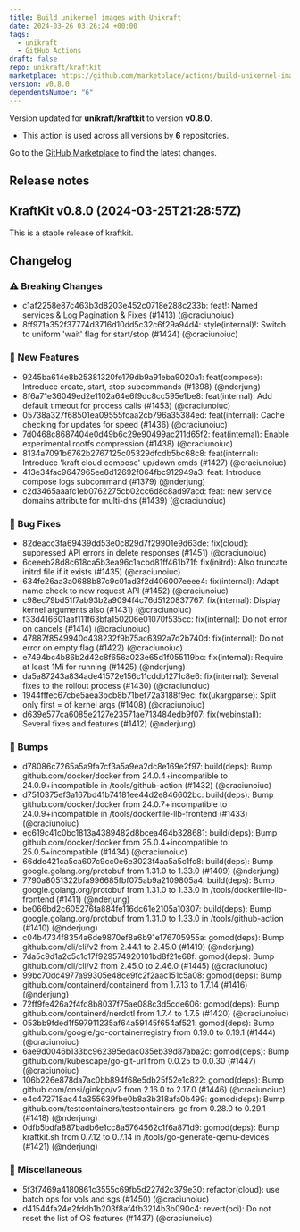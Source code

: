 ```yaml
---
title: Build unikernel images with Unikraft
date: 2024-03-26 03:26:24 +00:00
tags:
  - unikraft
  - GitHub Actions
draft: false
repo: unikraft/kraftkit
marketplace: https://github.com/marketplace/actions/build-unikernel-images-with-unikraft
version: v0.8.0
dependentsNumber: "6"
---
```



Version updated for **unikraft/kraftkit** to version **v0.8.0**.
- This action is used across all versions by **6** repositories.

Go to the [GitHub Marketplace](https://github.com/marketplace/actions/build-unikernel-images-with-unikraft) to find the latest changes.

## Release notes

## KraftKit v0.8.0 (2024-03-25T21:28:57Z)

This is a stable release of kraftkit.

## Changelog
### ⚠️ Breaking Changes
* c1af2258e87c463b3d8203e452c0718e288c233b: feat!: Named services & Log Pagination & Fixes (#1413) (@craciunoiuc)
* 8ff971a352f37774d3716d10dd5c32c6f29a94d4: style(internal)!: Switch to uniform 'wait' flag for start/stop (#1424) (@craciunoiuc)
### 🚀 New Features
* 9245ba614e8b25381320fe179db9a91eba9020a1: feat(compose): Introduce create, start, stop subcommands (#1398) (@nderjung)
* 8f6a71e36049ed2e1102a64e6f9dc8cc595e1be8: feat(internal): Add default timeout for process calls (#1453) (@craciunoiuc)
* 05738a327f68501ea09555fcaa2cb796a35384ed: feat(internal): Cache checking for updates for speed (#1436) (@craciunoiuc)
* 7d0468c8687404e0d49b6c29e90499ac211d65f2: feat(internal): Enable experimental rootfs compression (#1438) (@craciunoiuc)
* 8134a7091b6762b2767125c05329dfcdb5bc68c8: feat(internal): Introduce 'kraft cloud compose' up/down cmds (#1427) (@craciunoiuc)
* 413e34fac9647965ee8d12692f064fbc912949a3: feat: Introduce compose logs subcommand (#1379) (@nderjung)
* c2d3465aaafc1eb0762275cb02cc6d8c8ad97acd: feat: new service domains attribute for multi-dns (#1439) (@craciunoiuc)
### 🐛 Bug Fixes
* 82deacc3fa69439dd53e0c829d7f29901e9d63de: fix(cloud): suppressed API errors in delete responses (#1451) (@craciunoiuc)
* 6ceeeb28d8c618ca5b3ea96c1acbd81ff461b71f: fix(initrd): Also truncate initrd file if it exists (#1435) (@craciunoiuc)
* 634fe26aa3a0688b87c9c01ad3f2d406007eeee4: fix(internal): Adapt name check to new request API (#1452) (@craciunoiuc)
* c98ec79bd51f7ab93b2a9094f4c76d5120837767: fix(internal): Display kernel arguments also (#1431) (@craciunoiuc)
* f33d416601aaf111f63bfa150206e01070f535cc: fix(internal): Do not error on cancels (#1414) (@craciunoiuc)
* 47887f8549940d438232f9b75ac6392a7d2b740d: fix(internal): Do not error on empty flag (#1422) (@craciunoiuc)
* e7494bc4b86b2d42c8f656a023e65d1f055119bc: fix(internal): Require at least 1Mi for running (#1425) (@nderjung)
* da5a87243a834ade41572e156c11cddb1271c8e6: fix(internal): Several fixes to the rollout process (#1430) (@craciunoiuc)
* 1944fffec67cbe5aea3bcb8b71bef72a3188f9ec: fix(ukargparse): Split only first = of kernel args (#1408) (@craciunoiuc)
* d639e577ca6085e2127e23571ae713484edb9f07: fix(webinstall): Several fixes and features (#1412) (@nderjung)
### 🤖 Bumps
* d78086c7265a5a9fa7cf3a5a9ea2dc8e169e2f97: build(deps): Bump github.com/docker/docker from 24.0.4+incompatible to 24.0.9+incompatible in /tools/github-action (#1432) (@craciunoiuc)
* d7510375ef3a167bd41b74181ee44d2e846602bc: build(deps): Bump github.com/docker/docker from 24.0.7+incompatible to 24.0.9+incompatible in /tools/dockerfile-llb-frontend (#1433) (@craciunoiuc)
* ec619c41c0bc1813a4389482d8bcea464b328681: build(deps): Bump github.com/docker/docker from 25.0.4+incompatible to 25.0.5+incompatible (#1434) (@craciunoiuc)
* 66dde421ca5ca607c9cc0e6e3023f4aa5a5c1fc8: build(deps): Bump google.golang.org/protobuf from 1.31.0 to 1.33.0 (#1409) (@nderjung)
* 7790a8051322bfa996685fbf075ab9a2109805a4: build(deps): Bump google.golang.org/protobuf from 1.31.0 to 1.33.0 in /tools/dockerfile-llb-frontend (#1411) (@nderjung)
* be066bd2c605276fa884fe116dc61e2105a10307: build(deps): Bump google.golang.org/protobuf from 1.31.0 to 1.33.0 in /tools/github-action (#1410) (@nderjung)
* c04b4734f8354a6de9870ef8a6b91e176705955a: gomod(deps): Bump github.com/cli/cli/v2 from 2.44.1 to 2.45.0 (#1419) (@nderjung)
* 7da5c9d1a2c5c1c17f929574920101bd8f21e68f: gomod(deps): Bump github.com/cli/cli/v2 from 2.45.0 to 2.46.0 (#1445) (@craciunoiuc)
* 99bc70dc4977a99305e48ce9fc2f2aac151c5a08: gomod(deps): Bump github.com/containerd/containerd from 1.7.13 to 1.7.14 (#1416) (@nderjung)
* 72ff9fe426a2f4fd8b8037f75ae088c3d5cde606: gomod(deps): Bump github.com/containerd/nerdctl from 1.7.4 to 1.7.5 (#1420) (@craciunoiuc)
* 053bb9fded1f597911235af64a59145f654af521: gomod(deps): Bump github.com/google/go-containerregistry from 0.19.0 to 0.19.1 (#1444) (@craciunoiuc)
* 6ae9d0046b133bc962395edac035eb39d87aba2c: gomod(deps): Bump github.com/kubescape/go-git-url from 0.0.25 to 0.0.30 (#1447) (@craciunoiuc)
* 106b226e878da7ac0bb894f68e5db25f52e1c822: gomod(deps): Bump github.com/onsi/ginkgo/v2 from 2.16.0 to 2.17.0 (#1446) (@craciunoiuc)
* e4c472718ac44a355639fbe0b8a3b318afa0b499: gomod(deps): Bump github.com/testcontainers/testcontainers-go from 0.28.0 to 0.29.1 (#1418) (@nderjung)
* 0dfb5bdfa887badb6e1cc8a5764562c1f6a871d9: gomod(deps): Bump kraftkit.sh from 0.7.12 to 0.7.14 in /tools/go-generate-qemu-devices (#1421) (@nderjung)
### 🐒 Miscellaneous
* 5f3f7469a4180861c3555c69fb5d227d2c379e30: refactor(cloud): use batch ops for vols and sgs (#1450) (@craciunoiuc)
* d41544fa24e2fddb1b203f8af4fb3214b3b090c4: revert(oci): Do not reset the list of OS features (#1437) (@craciunoiuc)


